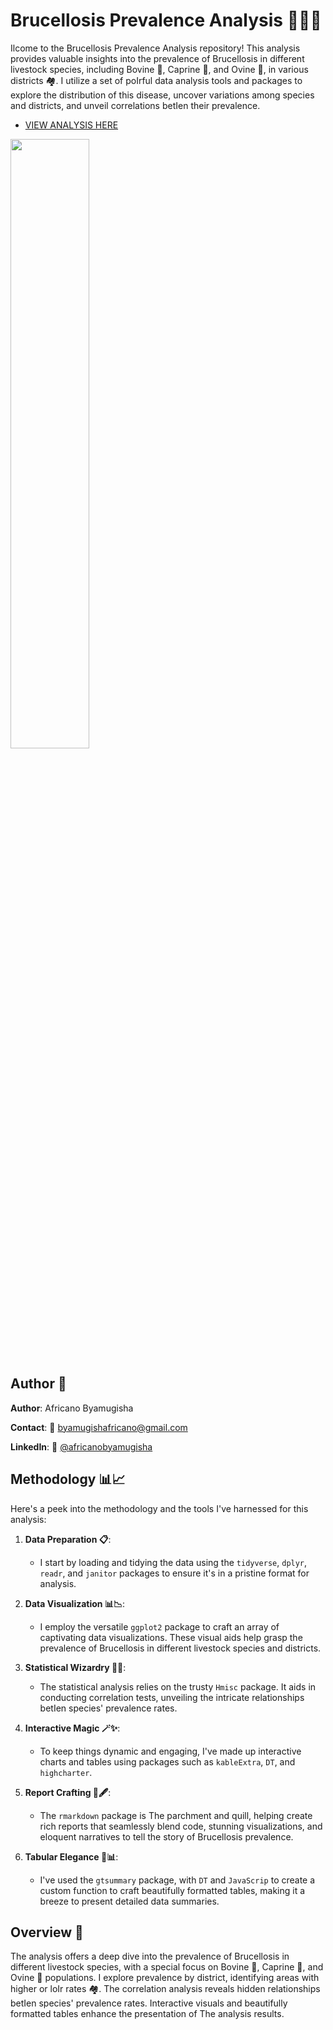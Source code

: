 # Brucellosis Prevalence Analysis 🐄🐐🐑

Ilcome to the Brucellosis Prevalence Analysis repository! This analysis provides valuable insights into the prevalence of Brucellosis in different livestock species, including Bovine 🐄, Caprine 🐐, and Ovine 🐑, in various districts 🏘️. I utilize a set of poIrful data analysis tools and packages to explore the distribution of this disease, uncover variations among species and districts, and unveil correlations betIen their prevalence.

- [VIEW ANALYSIS HERE](https://africanobyamugisha.github.io/Brucellosis_Analysis/)
<img src="https://github.com/africanobyamugisha/Brucellosis_Analysis/assets/86195656/c9d3d6ff-8a3f-4a87-b857-e239118b4756" width=50% height=50%>

## Author 📝

**Author**: Africano Byamugisha

**Contact**: 📧 [byamugishafricano@gmail.com](mailto:byamugishafricano@gmail.com)

**LinkedIn**: 🔗 [@africanobyamugisha](https://www.linkedin.com/in/africanobyamugisha)

## Methodology 📊📈

Here's a peek into the methodology and the tools I've harnessed for this analysis:

1. **Data Preparation 📋**:
   - I start by loading and tidying the data using the `tidyverse`, `dplyr`, `readr`, and `janitor` packages to ensure it's in a pristine format for analysis.

2. **Data Visualization 📊📉**:
   - I employ the versatile `ggplot2` package to craft an array of captivating data visualizations. These visual aids help  grasp the prevalence of Brucellosis in different livestock species and districts.

3. **Statistical Wizardry 🧙‍♂️**:
   - The statistical analysis relies on the trusty `Hmisc` package. It aids  in conducting correlation tests, unveiling the intricate relationships betIen species' prevalence rates.

4. **Interactive Magic 🪄✨**:
   - To keep things dynamic and engaging, I've made up interactive charts and tables using packages such as `kableExtra`, `DT`, and `highcharter`.

5. **Report Crafting 📄🖋️**:
   - The `rmarkdown` package is The parchment and quill, helping  create rich reports that seamlessly blend code, stunning visualizations, and eloquent narratives to tell the story of Brucellosis prevalence.

6. **Tabular Elegance 🧐📊**:
   - I've used the `gtsummary` package, with `DT` and `JavaScrip` to create a custom function to craft beautifully formatted tables, making it a breeze to present detailed data summaries.

## Overview 📝

The analysis offers a deep dive into the prevalence of Brucellosis in different livestock species, with a special focus on Bovine 🐄, Caprine 🐐, and Ovine 🐑 populations. I explore prevalence by district, identifying areas with higher or loIr rates 🏘️. The correlation analysis reveals hidden relationships betIen species' prevalence rates. Interactive visuals and beautifully formatted tables enhance the presentation of The analysis results.
